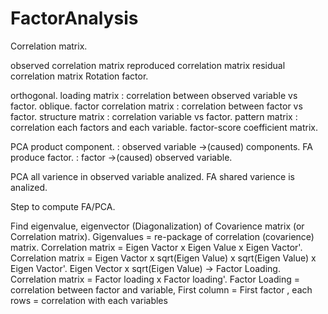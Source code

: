 # FactorAnalysis

Correlation matrix.

observed correlation matrix
reproduced correlation matrix
residual correlation matrix
Rotation factor.

orthogonal.
loading matrix : correlation between observed variable vs factor.
oblique.
factor correlation matrix : correlation between factor vs factor.
structure matrix : correlation variable vs factor.
pattern matrix : correlation each factors and each variable.
factor-score coefficient matrix.

PCA product component. : observed variable ->(caused) components.
FA produce factor. : factor ->(caused) observed variable.

PCA all varience in observed variable analized.
FA shared varience is analized.

Step to compute FA/PCA.

Find eigenvalue, eigenvector (Diagonalization) of Covarience matrix (or Correlation matrix). Gigenvalues = re-package of correlation (covarience) matrix.
Correlation matrix = Eigen Vactor x Eigen Value x Eigen Vactor'. Correlation matrix = Eigen Vactor x sqrt(Eigen Value) x sqrt(Eigen Value) x Eigen Vactor'. Eigen Vector x sqrt(Eigen Value) -> Factor Loading.
Correlation matrix = Factor loading x Factor loading'.
Factor Loading = correlation between factor and variable, First column = First factor , each rows = correlation with each variables
